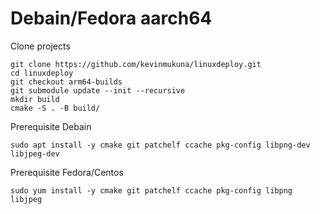 # Debain/Fedora aarch64
Clone projects

    git clone https://github.com/kevinmukuna/linuxdeploy.git
    cd linuxdeploy
    git checkout arm64-builds
    git submodule update --init --recursive
    mkdir build
    cmake -S . -B build/

Prerequisite Debain

    sudo apt install -y cmake git patchelf ccache pkg-config libpng-dev libjpeg-dev

Prerequisite Fedora/Centos

    sudo yum install -y cmake git patchelf ccache pkg-config libpng libjpeg



